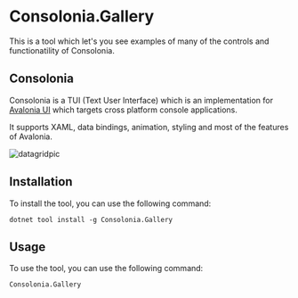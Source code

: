 # Consolonia.Gallery
This is a tool which let's you see examples of many of the controls and functionatility of Consolonia.

## Consolonia
Consolonia is a TUI (Text User Interface) which is an implementation for [Avalonia UI](https://github.com/AvaloniaUI) which
targets cross platform console applications.

It supports XAML, data bindings, animation, styling and most of the features of Avalonia.

![datagridpic](https://user-images.githubusercontent.com/10516222/141980173-4eb4057a-6996-45bf-83f6-931316c98d88.png)

## Installation
To install the tool, you can use the following command:
```
dotnet tool install -g Consolonia.Gallery
```

## Usage
To use the tool, you can use the following command:
```
Consolonia.Gallery
```

